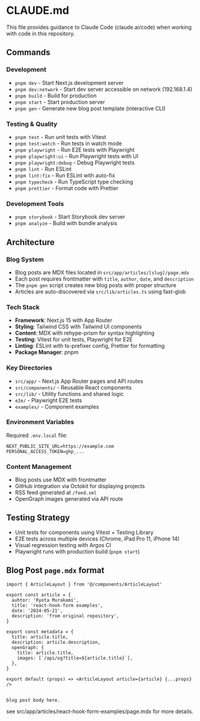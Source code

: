 # CLAUDE.md

This file provides guidance to Claude Code (claude.ai/code) when working with code in this repository.

## Commands

### Development
- `pnpm dev` - Start Next.js development server
- `pnpm dev:network` - Start dev server accessible on network (192.168.1.4)
- `pnpm build` - Build for production
- `pnpm start` - Start production server
- `pnpm gen` - Generate new blog post template (interactive CLI)

### Testing & Quality
- `pnpm test` - Run unit tests with Vitest
- `pnpm test:watch` - Run tests in watch mode
- `pnpm playwright` - Run E2E tests with Playwright
- `pnpm playwright:ui` - Run Playwright tests with UI
- `pnpm playwright:debug` - Debug Playwright tests
- `pnpm lint` - Run ESLint
- `pnpm lint:fix` - Run ESLint with auto-fix
- `pnpm typecheck` - Run TypeScript type checking
- `pnpm prettier` - Format code with Prettier

### Development Tools
- `pnpm storybook` - Start Storybook dev server
- `pnpm analyze` - Build with bundle analysis

## Architecture

### Blog System
- Blog posts are MDX files located in `src/app/articles/[slug]/page.mdx`
- Each post requires frontmatter with `title`, `author`, `date`, and `description`
- The `pnpm gen` script creates new blog posts with proper structure
- Articles are auto-discovered via `src/lib/articles.ts` using fast-glob

### Tech Stack
- **Framework**: Next.js 15 with App Router
- **Styling**: Tailwind CSS with Tailwind UI components
- **Content**: MDX with rehype-prism for syntax highlighting
- **Testing**: Vitest for unit tests, Playwright for E2E
- **Linting**: ESLint with ts-prefixer config, Prettier for formatting
- **Package Manager**: pnpm

### Key Directories
- `src/app/` - Next.js App Router pages and API routes
- `src/components/` - Reusable React components
- `src/lib/` - Utility functions and shared logic
- `e2e/` - Playwright E2E tests
- `examples/` - Component examples

### Environment Variables
Required `.env.local` file:
```
NEXT_PUBLIC_SITE_URL=https://example.com
PERSONAL_ACCESS_TOKEN=ghp_...
```

### Content Management
- Blog posts use MDX with frontmatter
- GitHub integration via Octokit for displaying projects
- RSS feed generated at `/feed.xml`
- OpenGraph images generated via API route

## Testing Strategy
- Unit tests for components using Vitest + Testing Library
- E2E tests across multiple devices (Chrome, iPad Pro 11, iPhone 14)
- Visual regression testing with Argos CI
- Playwright runs with production build (`pnpm start`)

## Blog Post `page.mdx` format

```mdx
import { ArticleLayout } from '@/components/ArticleLayout'

export const article = {
  auhtor: 'Ryota Murakami',
  title: 'react-hook-form examples',
  date: '2024-05-21',
  description: 'from original repository',
}

export const metadata = {
  title: article.title,
  description: article.description,
  openGraph: {
    title: article.title,
    images: [`/api/og?title=${article.title}`],
  },
}

export default (props) => <ArticleLayout article={article} {...props} />


blog post body here.
```

see src/app/articles/react-hook-form-examples/page.mdx for more details.